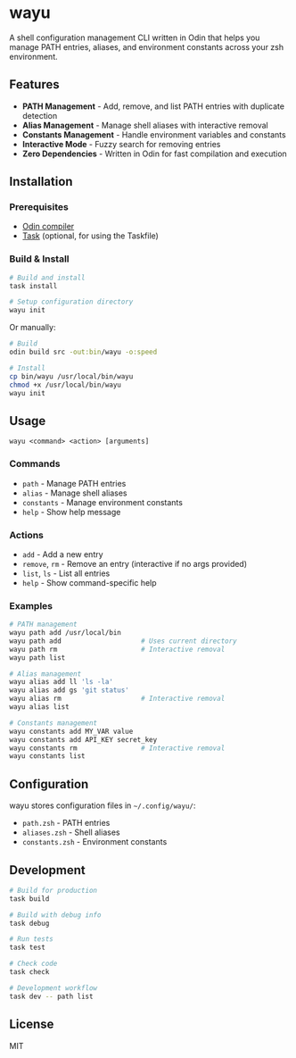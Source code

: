 # wayu

A shell configuration management CLI written in Odin that helps you manage PATH entries, aliases, and environment constants across your zsh environment.

## Features

- **PATH Management** - Add, remove, and list PATH entries with duplicate detection
- **Alias Management** - Manage shell aliases with interactive removal
- **Constants Management** - Handle environment variables and constants
- **Interactive Mode** - Fuzzy search for removing entries
- **Zero Dependencies** - Written in Odin for fast compilation and execution

## Installation

### Prerequisites

- [Odin compiler](https://odin-lang.org/docs/install/)
- [Task](https://taskfile.dev/) (optional, for using the Taskfile)

### Build & Install

```bash
# Build and install
task install

# Setup configuration directory
wayu init
```

Or manually:

```bash
# Build
odin build src -out:bin/wayu -o:speed

# Install
cp bin/wayu /usr/local/bin/wayu
chmod +x /usr/local/bin/wayu
wayu init
```

## Usage

```
wayu <command> <action> [arguments]
```

### Commands

- `path` - Manage PATH entries
- `alias` - Manage shell aliases
- `constants` - Manage environment constants
- `help` - Show help message

### Actions

- `add` - Add a new entry
- `remove`, `rm` - Remove an entry (interactive if no args provided)
- `list`, `ls` - List all entries
- `help` - Show command-specific help

### Examples

```bash
# PATH management
wayu path add /usr/local/bin
wayu path add                    # Uses current directory
wayu path rm                     # Interactive removal
wayu path list

# Alias management
wayu alias add ll 'ls -la'
wayu alias add gs 'git status'
wayu alias rm                    # Interactive removal
wayu alias list

# Constants management
wayu constants add MY_VAR value
wayu constants add API_KEY secret_key
wayu constants rm                # Interactive removal
wayu constants list
```

## Configuration

wayu stores configuration files in `~/.config/wayu/`:

- `path.zsh` - PATH entries
- `aliases.zsh` - Shell aliases
- `constants.zsh` - Environment constants

## Development

```bash
# Build for production
task build

# Build with debug info
task debug

# Run tests
task test

# Check code
task check

# Development workflow
task dev -- path list
```

## License

MIT
